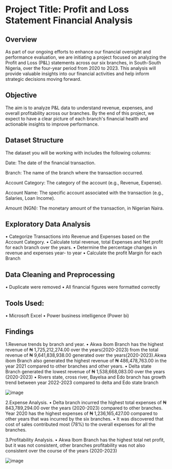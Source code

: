 # Project Title: Profit and Loss Statement Financial Analysis

## Overview

As part of our ongoing efforts to enhance our financial oversight and performance evaluation, we are initiating a project focused on analyzing the Profit and Loss (P&L) statements across our six branches, in South-South Nigeria, over the four-year period from 2020 to 2023. This analysis will provide valuable insights into our financial activities and help inform strategic decisions moving forward.

## Objective

The aim is to analyze P&L data to understand revenue, expenses, and overall profitability across our branches. By the end of this project, we expect to have a clear picture of each branch's financial health and actionable insights to improve performance.

## Dataset Structure

The dataset you will be working with includes the following columns:

Date: The date of the financial transaction.

Branch: The name of the branch where the transaction occurred.

Account Category: The category of the account (e.g., Revenue, Expense).

Account Name: The specific account associated with the transaction (e.g., Salaries, Loan Income).

Amount (NGN): The monetary amount of the transaction, in Nigerian Naira.

## Exploratory Data Analysis
•	Categorize Transactions into Revenue and Expenses based on the Account Category.
•	Calculate total revenue, total Expenses and Net profit for each branch over the years.
•	Determine the percentage changes in revenue and expenses year- to year 
•	Calculate the profit Margin for each Branch

## Data Cleaning and Preprocessing
•	Duplicate were removed
•	All financial figures were formatted correctly

## Tools Used:
•	Microsoft Excel
•	Power business intelligence (Power bi)

## Findings
1.Revenue trends by branch and year.
•	Akwa ibom  Branch has the highest revenue of  ₦ 1,725,212,274.00 over the years(2020-2023) from the total revenue of ₦ 9,641,838,938.00 generated over the years(2020-2023).Akwa ibom Branch also generated the highest  revenue of ₦ 486,478,763.00 in the year 2021 compared to other branches and other years.
•	Delta state Branch generated the lowest revenue of ₦ 1,538,668,083.00 over the years (2020-2023)
•	Rivers state, cross river, Bayelsa and Edo branch has growth trend between year 2022-2023 compared to delta and Edo state branch 

![image](https://github.com/user-attachments/assets/98b3ce17-f5de-497c-b341-6e519474bb4a)


2.Expense Analysis.
•	Delta branch incurred the highest total expenses of ₦ 843,789,294.00 over the years (2020-2023) compared to other branches. Year 2020 has the highest expenses of ₦ 1,236,165,427.00 compared to other years that was incurred by the six branches.
•	It was discovered that cost of sales contributed most (78%) to the overall expenses for all the branches.

3.Profitability Analysis.
•	Akwa Ibom Branch has the highest total net profit, but it was not consistent, other branches profitability was not also consistent over the course of the years (2020-2023)

![image](https://github.com/user-attachments/assets/6d03b3eb-e44b-4fba-9a33-c0ee372b7aac)
